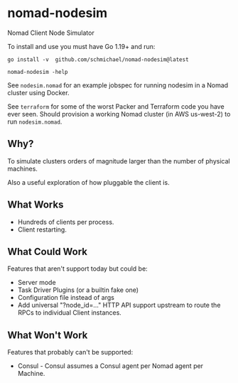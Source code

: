 # nomad-nodesim

Nomad Client Node Simulator

To install and use you must have Go 1.19+ and run:

```
go install -v  github.com/schmichael/nomad-nodesim@latest

nomad-nodesim -help
```

See `nodesim.nomad` for an example jobspec for running nodesim in a Nomad
cluster using Docker.

See `terraform` for some of the worst Packer and Terraform code you have ever
seen. Should provision a working Nomad cluster (in AWS us-west-2) to run
`nodesim.nomad`.

## Why?

To simulate clusters orders of magnitude larger than the number of physical
machines.

Also a useful exploration of how pluggable the client is.

## What Works

- Hundreds of clients per process.
- Client restarting.

## What Could Work

Features that aren't support today but could be:

- Server mode
- Task Driver Plugins (or a builtin fake one)
- Configuration file instead of args
- Add universal "?node_id=..." HTTP API support upstream to route the RPCs to
  individual Client instances.

## What Won't Work

Features that probably can't be supported:

- Consul - Consul assumes a Consul agent per Nomad agent per Machine.
